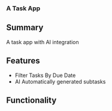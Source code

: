 ### A Task App

## Summary
A task app with AI integration

## Features
- Filter Tasks By Due Date
- AI Automatically generated subtasks

## Functionality

